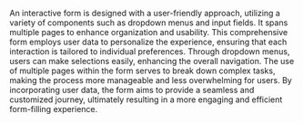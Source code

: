 An interactive form is designed with a user-friendly approach, utilizing a variety of components such as dropdown menus and input fields. It spans multiple pages to enhance organization and usability. This comprehensive form employs user data to personalize the experience, ensuring that each interaction is tailored to individual preferences. Through dropdown menus, users can make selections easily, enhancing the overall navigation. The use of multiple pages within the form serves to break down complex tasks, making the process more manageable and less overwhelming for users. By incorporating user data, the form aims to provide a seamless and customized journey, ultimately resulting in a more engaging and efficient form-filling experience.
